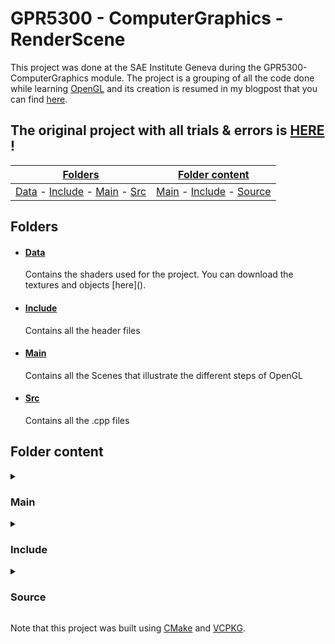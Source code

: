 # GPR5300 - ComputerGraphics - RenderScene

This project was done at the SAE Institute Geneva during the GPR5300-ComputerGraphics module.
The project is a grouping of all the code done while learning [OpenGL](https://www.opengl.org/) and its creation 
is resumed in my blogpost that you can find [here](https://sstyles93.github.io/).

## The original project with all trials & errors is [HERE](https://github.com/SStyles93/opengl-scene) !

[Folders](#folders) | [Folder content](#folder-content) |  
----- | -----
[Data](#data) - [Include](#include) - [Main](#main) - [Src](#src) |  [Main](#pr-main) - [Include](#pr-include) - [Source](#pr-source)


## Folders

-	<h4 id="data"><a href="https://github.com/SStyles93/opengl-scene/tree/main/data">Data</a></h4>  
	Contains the shaders used for the project. You can download the textures and objects [here]().	

-	<h4 id="include"><a href="https://github.com/SStyles93/opengl-scene/tree/main/include">Include</a></h4>  
	Contains all the header files

-	<h4 id="main"><a href="https://github.com/SStyles93/opengl-scene/tree/main/main">Main</a></h4>  
	Contains all the Scenes that illustrate the different steps of OpenGL

-	<h4 id="src"><a href="https://github.com/SStyles93/opengl-scene/tree/main/src">Src</a></h4>  
	Contains all the .cpp files

## Folder content

<details>
<summary> <h3 id="pr-main"> Main </h3> </summary>
	<p>         

-	[RenderScene](https://github.com/SStyles93/GPR5300_OpenGL/blob/main/main/RenderScene.cpp)  
	All elements implementated in [opengl-scene](https://github.com/SStyles93/opengl-scene).

	</p>
</details>

<details>
<summary> <h3 id="pr-include"> Include </h3> </summary>
	<p> 

-	[bloom.h](https://github.com/SStyles93/opengl-scene/blob/main/include/bloom.h)  
	The include file with the class used for bloom effect, uses Narkowicz ACES tone mapping.

-	[camera.h](https://github.com/SStyles93/opengl-scene/blob/main/include/camera.h)  
	The camera class header file.

-	[engine.h](https://github.com/SStyles93/opengl-scene/blob/main/include/engine.h)  
	The engine class header file.

-	[file_utility.h](https://github.com/SStyles93/opengl-scene/blob/main/include/file_utility.h)  
	File loading utility.

-	[mesh.h](https://github.com/SStyles93/opengl-scene/blob/main/include/mesh.h)  
  	The mesh class header file.

-	[model.h](https://github.com/SStyles93/opengl-scene/blob/main/include/model.h)  
	The model class header file.

-	[object.h](https://github.com/SStyles93/opengl-scene/blob/main/include/object.h)  
	The object class header file.

-	[pipeline.h](https://github.com/SStyles93/opengl-scene/blob/main/include/object.h)  
	The pipeline class header file.

-	[scene.h](https://github.com/SStyles93/opengl-scene/blob/main/include/scene.h)  
	The scene class header file

-	[settings.h](https://github.com/SStyles93/opengl-scene/blob/main/include/settings.h)  
	The general settings used for the project

	</p>
</details>

<details>
<summary> <h3 id="pr-source"> Source </h3> </summary>
	<p>  

-	[camera.cpp](https://github.com/SStyles93/opengl-scene/blob/main/src/camera.cpp)  
	The camera class source file.

-	[engine.cpp](https://github.com/SStyles93/opengl-scene/blob/main/src/engine.cpp)  
	The engine class source file.

-	[file_utility.cpp](https://github.com/SStyles93/opengl-scene/blob/main/src/file_utility.cpp)  
	The file utility class source file.

-	[mesh.cpp](https://github.com/SStyles93/opengl-scene/blob/main/src/mesh.cpp)  
	The mesh class source file.

-	[model.cpp](https://github.com/SStyles93/opengl-scene/blob/main/src/model.cpp)  
	The model class source file.

-	[object.cpp](https://github.com/SStyles93/opengl-scene/blob/main/src/object.cpp)  
	The object class source file.

-	[pipeline.cpp](https://github.com/SStyles93/opengl-scene/blob/main/src/pipeline.cpp)  
	The pipeline class source file.

-	[scene.cpp](https://github.com/SStyles93/opengl-scene/blob/main/src/scene.cpp)  
	The scene class source file.

-	[stb_image.cpp](https://github.com/SStyles93/opengl-scene/blob/main/src/stb_image.cpp)  
	Implementation of the stb_image library.

	</p>
</details>


Note that this project was built using [CMake](https://cmake.org/) and [VCPKG](https://vcpkg.io/en/).


